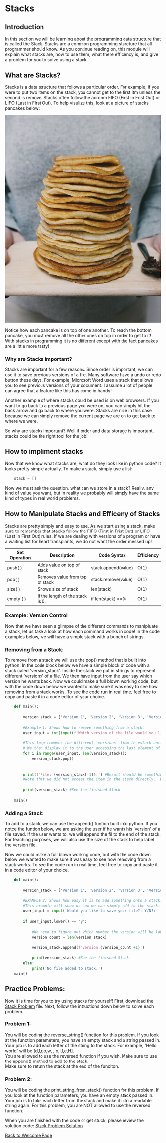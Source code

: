# Stacks
## Introduction
In this section we will be learning about the programming data structure that is called the Stack.  Stacks are a common programming sturcture that all programmer should know.  As you continue reading on, this module will explain what stacks are, how to use them, what there efficency is, and give a problem for you to solve using a stack.

##  What are Stacks?
Stacks is a data structure that follows a particular order.  For example, if you were to put two items on the stack, you cannot get to the first itm unless the second is remove.  Stacks often follow the acronm FIFO (First in Frist Out) or LIFO (Last in First Out).  To help visulize this, look at a picture of stacks pancakes below:

![Pancake Picture](images/pancakes.jpg)

Notice how each pancake is on top of one another.  To reach the bottom pancake, you must remove all the other ones on top in order to get to it!  With stacks in programming it is no different except with the fact pancakes are a little more tasty!

### Why are Stacks important?

Stacks are important for a few reasons.  Since order is important, we can use it to save previous versions of a file.  Many software have a undo or redo button these days.  For example, Microsoft Word uses a stack that allows you to see previous versions of your document. I assume a lot of people can agree that a feature like this has come in handy!

Another example of where stacks could be used is on web browsers.  If you want to go back to a previous page you were on, you can simply hit the back arrow and go back to where you were.  Stacks are nice in this case because we can simply remove the current page we are on to get back to where we were.

So why are stacks important?  Well if order and data storage is important, stacks could be the right tool for the job!




## How to impliment stacks
Now that we know what stacks are, what do they look like in python code?  It looks pretty simple actually.  To make a stack, simply use a list:

```python
    stack = []
 ```

 Now we must ask the question, what can we store in a stack?  Really, any kind of value you want, but in reality we probably will simply have the same kind of types in real world problems.


##  How to Manipulate Stacks and Efficeny of Stacks
Stacks are pretty simply and easy to use.  As we start using a stack, make sure to remember that stacks follow the FIFO (First in Frist Out) or LIFO (Last in First Out) rules.  If we are dealing with versions of a program or have a waiting list for heart transplants, we do not want the order messed up!

Set Operation   |Description                     |  Code Syntax      | Efficiency
----------------|--------------------------------|-------------------|-----------
push( )         |Adds value on top of stack      |stack.append(value)| O(1)
pop( )          |Removes value from top of stack |stack.remove(value)| O(1)
size( )         |Shows size of stack             | len(stack)        | O(1)
empty ( )       |If the length of the stack is 0.| if len(stack) ==0:| O(1)


###  Example: Version Control

Now that we have seen a glimpse of the different commands to manipluate a stack, let us take a look at how each command works in code!  In the code examples below, we will have a simple stack with a bunch of strings.  

### Removing from a Stack:
To remove from a stack we will use the pop() method that is built into python.  In the code block below we have a simple block of code with a stack caled 'version_stack'.  Inside the stack we put in strings to represent different 'versions' of a file.  We then have input from the user say which version he wants back.  Now we could make a full blown working code, but with the code down below we wanted to make sure it was easy to see how removing from a stack works.  To see the code run in real time, feel free to copy and paste it in a code editor of your choice.

``` python
    def main():

        version_stack = ['Version 1', 'Version 2', 'Version 3', 'Version 4', 'Version 5']

        #Example 1: Shows how to remove something from a stack.
        user_input = int(input(f'Which version of the file would you like?: Enter a number between 1 and {len(version_stack)}: '))

        #This loop removes the different 'versions' from th estack until the desired version is found.  
        # We then display it to the user accessing the last element of the stack.
        for i in range(user_input, len(version_stack)):
            version_stack.pop()
        
        
        print(f'File: {version_stack[-1]}.') #Result should be something like "File: Version 3" if you put in 3.
        #Note that we did not access the item in the stack directly.  We had to remove th eother versions to get to th eone we wanted.

        print(version_stack) #See the finished Stack

    main()
```

### Adding a Stack:
To add to a stack, we can use the append() funtion built into python.  If you notce the funtion below, we are asking the user if he wants his 'version' of a file saved.  If the user wants to, we will append the fil to the end of the stack.  For teaching purposes, we will also use the size of the stack to help label the version file.

 Now we could make a full blown working code, but with the code down below we wanted to make sure it was easy to see how removing from a stack works.  To see the code run in real time, feel free to copy and paste it in a code editor of your choice.

``` python
    def main():

        version_stack = ['Version 1', 'Version 2', 'Version 3', 'Version 4', 'Version 5']

        #EXAMPLE 2: Shows how easy it is to add something onto a stack.
        #This example will show us how we can simply add to the stack:
        user_input = input('Would you like to save your file?: Y/N?: ')

        if user_input.lower() == 'y':

            #We need to figure out which number the version will be labeled so we will use the size of the stack.
            version_count = len(version_stack)

            version_stack.append(f'Version {version_count +1}')

            print(version_stack) #See the finished Stack
        else:
            print('No file added to stack.')
    main()
```




##  Practice Problems: 

Now it is time for you to try using stacks for yourself!  First, download the [Stack Problem](code_problems/stack_problem.py) file. Next, follow the intructions down below to solve each problem.

### Problem 1:
You will be coding the reverse_string() function for this problem.  If you look at the function parameters, you have an empty stack and a string passed in.  Your job is to add each letter of the string to the stack.  For example, 'Hello world' will be [d,l,r,o,w, , o,l,l,e,H].  
You are allowed to use the reversed function if you wish. Make sure to use the append() method to add to the stack.  
Make sure to return the stack at the end of the funciton.

### Problem 2:
You will be coding the print_string_from_stack() function for this problem.  If you look at the function parameters, you have an empty stack passed in.  Your job is to take each letter from the stack and make it into a readable string again. For this problem, 
    you are NOT allowed to use the reversed function.

When you are finished with the code or get stuck, please review the solution code:  [Stack Problem Solution](code_problems/stack_problem_solution.py)


[Back to Welcome Page](0-welcome.md)